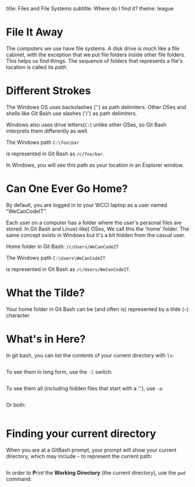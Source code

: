 title: Files and File Systems
subtitle: Where do I find it?
theme: league

# File It Away

The computers we use have file systems. A disk drive is much like a file cabinet, with the exception that we put file folders inside other file folders. This helps us find things. The sequence of folders that represents a file's location is called its *path*.

# Different Strokes

The Windows OS uses backslashes ('\') as path delimiters. Other OSes and shells like Git Bash use slashes ('/') as path delimiters.

Windows also uses drive letters(`C:`) unlike other OSes, so Git Bash interprets them differently as well.

The Windows path `C:\foo\bar`

is represented in Git Bash as `/c/foo/bar`.

In Windows, you will see this path as your location in an Explorer window.

# Can One Ever Go Home?

By default, you are logged in to your WCCI laptop as a user named "WeCanCodeIT".

Each user on a computer has a folder where the user's personal files are stored. In Git Bash and Linux(-like) OSes, We call this the 'home' folder. The same concept exists in Windows but it's a bit hidden from the casual user.

Home folder in Git Bash: `/c/Users/WeCanCodeIT`

The Windows path `C:\Users\WeCanCodeIT`

is represented in Git Bash as `/c/Users/WeCanCodeIT`.

# What the Tilde?

Your home folder in Git Bash can be (and often is) represented by a tilde (`~`) character.


# What's in Here?

In git bash, you can list the contents of your current directory with `ls`:

```bash
```

To see them in long form, use the `-l` switch:

```bash
```

To see them all (including hidden files that start with a '.'), use `-a`:

```bash
```

Or both:

```bash
```

# Finding your current directory

When you are at a GitBash prompt, your prompt will show your current directory, which may include `~` to represent the current path:

```bash
```

In order to **P**rint the **Working** **Directory** (the current directory), use the `pwd` command:

```bash
```